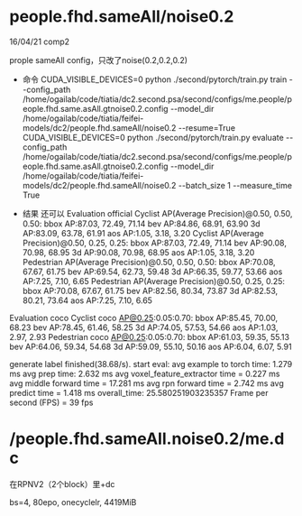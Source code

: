 # people.fhd.sameAll/noise0.2
16/04/21 comp2

prople sameAll config，只改了noise(0.2,0.2,0.2)

- 命令
CUDA_VISIBLE_DEVICES=0 python ./second/pytorch/train.py train --config_path /home/ogailab/code/tiatia/dc2.second.psa/second/configs/me.people/people.fhd.same.asAll.gtnoise0.2.config --model_dir /home/ogailab/code/tiatia/feifei-models/dc2/people.fhd.sameAll/noise0.2 --resume=True
CUDA_VISIBLE_DEVICES=0 python ./second/pytorch/train.py evaluate --config_path /home/ogailab/code/tiatia/dc2.second.psa/second/configs/me.people/people.fhd.same.asAll.gtnoise0.2.config --model_dir /home/ogailab/code/tiatia/feifei-models/dc2/people.fhd.sameAll/noise0.2 --batch_size 1 --measure_time True

- 结果 还可以
Evaluation official
Cyclist AP(Average Precision)@0.50, 0.50, 0.50:
bbox AP:87.03, 72.49, 71.14
bev  AP:84.86, 68.91, 63.90
3d   AP:83.09, 63.78, 61.91
aos  AP:1.05, 3.18, 3.20
Cyclist AP(Average Precision)@0.50, 0.25, 0.25:
bbox AP:87.03, 72.49, 71.14
bev  AP:90.08, 70.98, 68.95
3d   AP:90.08, 70.98, 68.95
aos  AP:1.05, 3.18, 3.20
Pedestrian AP(Average Precision)@0.50, 0.50, 0.50:
bbox AP:70.08, 67.67, 61.75
bev  AP:69.54, 62.73, 59.48
3d   AP:66.35, 59.77, 53.66
aos  AP:7.25, 7.10, 6.65
Pedestrian AP(Average Precision)@0.50, 0.25, 0.25:
bbox AP:70.08, 67.67, 61.75
bev  AP:82.56, 80.34, 73.87
3d   AP:82.53, 80.21, 73.64
aos  AP:7.25, 7.10, 6.65

Evaluation coco
Cyclist coco AP@0.25:0.05:0.70:
bbox AP:85.45, 70.00, 68.23
bev  AP:78.45, 61.46, 58.25
3d   AP:74.05, 57.53, 54.66
aos  AP:1.03, 2.97, 2.93
Pedestrian coco AP@0.25:0.05:0.70:
bbox AP:61.03, 59.35, 55.13
bev  AP:64.06, 59.34, 54.68
3d   AP:59.09, 55.10, 50.16
aos  AP:6.04, 6.07, 5.91

generate label finished(38.68/s). start eval:
avg example to torch time: 1.279 ms
avg prep time: 2.632 ms
avg voxel_feature_extractor time = 0.227 ms
avg middle forward time = 17.281 ms
avg rpn forward time = 2.742 ms
avg predict time = 1.418 ms
overall_time: 25.580251903235357
Frame per second (FPS) = 39 fps


# /people.fhd.sameAll.noise0.2/me.dc

在RPNV2（2个block）里+dc 

bs=4, 80epo, onecyclelr, 4419MiB